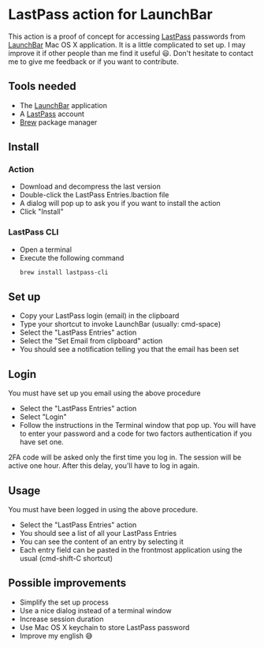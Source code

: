 # LastPass action for LaunchBar

This action is a proof of concept for accessing [LastPass](https://www.lastpass.com) passwords from [LaunchBar](https://www.obdev.at/products/launchbar/index.html) Mac OS X application. It is a little complicated to set up. I may improve it if other people than me find it useful :smiley:. Don't hesitate to contact me to give me feedback or if you want to contribute.

## Tools needed

- The [LaunchBar](https://www.obdev.at/products/launchbar/index.html) application
- A [LastPass](https://www.lastpass.com) account
- [Brew](https://brew.sh/) package manager

## Install
### Action
- Download and decompress the last version
- Double-click the LastPass Entries.lbaction file
- A dialog will pop up to ask you if you want to install the action
- Click "Install"

### LastPass CLI
- Open a terminal
- Execute the following command
    ```bash
    brew install lastpass-cli
    ```

## Set up

- Copy your LastPass login (email) in the clipboard
- Type your shortcut to invoke LaunchBar (usually: cmd-space)
- Select the "LastPass Entries" action
- Select the "Set Email from clipboard" action
- You should see a notification telling you that the email has been set

## Login

You must have set up you email using the above procedure

- Select the "LastPass Entries" action
- Select "Login"
- Follow the instructions in the Terminal window that pop up. You will have to enter your password and a code for two factors authentication if you have set one.

2FA code will be asked only the first time you log in. The session will be active one hour. After this delay, you'll have to log in again.


## Usage

You must have been logged in using the above procedure.

- Select the "LastPass Entries" action
- You should see a list of all your LastPass Entries
- You can see the content of an entry by selecting it
- Each entry field can be pasted in the frontmost application using the usual (cmd-shift-C shortcut)

## Possible improvements

- Simplify the set up process
- Use a nice dialog instead of a terminal window
- Increase session duration
- Use Mac OS X keychain to store LastPass password
- Improve my english :sweat_smile: